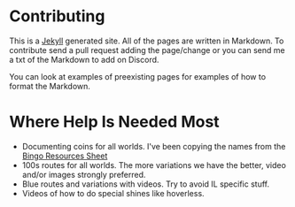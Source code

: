 # Contributing

This is a [Jekyll](https://jekyllrb.com/) generated site. All of the pages are written in Markdown.
To contribute send a pull request adding the page/change or you can send me a txt of the Markdown to add on Discord.

You can look at examples of preexisting pages for examples of how to format the Markdown.

# Where Help Is Needed Most
- Documenting coins for all worlds. I've been copying the names from the [Bingo Resources Sheet](https://docs.google.com/spreadsheets/d/1b8QYMr8DeSAtjjIhWHQ0JRY52W-bqknXQ1iyfqEzMiQ/edit#gid=137137649)
- 100s routes for all worlds. The more variations we have the better, video and/or images strongly preferred.
- Blue routes and variations with videos. Try to avoid IL specific stuff.
- Videos of how to do special shines like hoverless.
